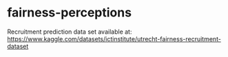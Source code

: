 # fairness-perceptions
Recruitment prediction data set available at: https://www.kaggle.com/datasets/ictinstitute/utrecht-fairness-recruitment-dataset
